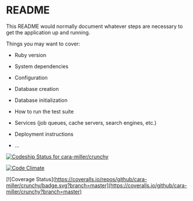 # README

This README would normally document whatever steps are necessary to get the
application up and running.

Things you may want to cover:

* Ruby version

* System dependencies

* Configuration

* Database creation

* Database initialization

* How to run the test suite

* Services (job queues, cache servers, search engines, etc.)

* Deployment instructions

* ...


[ ![Codeship Status for cara-miller/crunchy](https://app.codeship.com/projects/28bc0360-bf41-0135-926e-72379a217d2f/status?branch=master)](https://app.codeship.com/projects/259977)

[![Code Climate](https://codeclimate.com/github/cara-miller/crunchy/badges/gpa.svg)](https://codeclimate.com/github/cara-miller/crunchy)

<!-- [![Coverage Status](https://coveralls.io/repos/github/cara-miller/crunchy/badge.svg?branch=master)](https://coveralls.io/github/cara-miller/crunchy?branch=master) -->

[![Coverage Status](https://coveralls.io/repos/github/cara-miller/crunchy/badge.svg?branch=master](https://coveralls.io/github/cara-miller/crunchy?branch=master)
